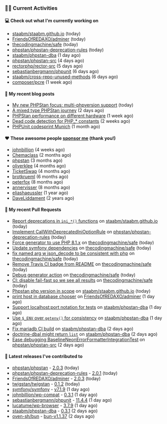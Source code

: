 ### 👨‍💻 Current Activities


#### 💻 Check out what I'm currently working on

- [staabm/staabm.github.io](https://github.com/staabm/staabm.github.io) (today)
- [FriendsOfREDAXO/adminer](https://github.com/FriendsOfREDAXO/adminer) (today)
- [thecodingmachine/safe](https://github.com/thecodingmachine/safe) (today)
- [phpstan/phpstan-deprecation-rules](https://github.com/phpstan/phpstan-deprecation-rules) (today)
- [staabm/phpstan-dba](https://github.com/staabm/phpstan-dba) (1 day ago)
- [phpstan/phpstan-src](https://github.com/phpstan/phpstan-src) (4 days ago)
- [rectorphp/rector-src](https://github.com/rectorphp/rector-src) (5 days ago)
- [sebastianbergmann/phpunit](https://github.com/sebastianbergmann/phpunit) (6 days ago)
- [staabm/cross-repo-unused-methods](https://github.com/staabm/cross-repo-unused-methods) (6 days ago)
- [composer/pcre](https://github.com/composer/pcre) (1 week ago)


#### 📜 My recent blog posts

- [My new PHPStan focus: multi-phpversion support](https://staabm.github.io/2024/11/28/phpstan-php-version-in-scope.html) (today)
- [A mixed type PHPStan journey](https://staabm.github.io/2024/11/26/phpstan-mixed-types.html) (2 days ago)
- [PHPStan performance on different hardware](https://staabm.github.io/2024/11/17/phpstan-performance-on-different-hardware.html) (1 week ago)
- [Dead code detection for PHP_* constants](https://staabm.github.io/2024/11/14/phpstan-php-version-narrowing.html) (2 weeks ago)
- [PHPUnit codesprint Munich](https://staabm.github.io/2024/10/19/phpunit-codesprint-munich.html) (1 month ago)


#### ❤️ These awesome people [sponsor me](https://github.com/sponsors/staabm) (thank you!)

- [johnbillion](https://github.com/johnbillion) (4 weeks ago)
- [Chemaclass](https://github.com/Chemaclass) (2 months ago)
- [phpstan](https://github.com/phpstan) (3 months ago)
- [oliverklee](https://github.com/oliverklee) (4 months ago)
- [TicketSwap](https://github.com/TicketSwap) (4 months ago)
- [brotkrueml](https://github.com/brotkrueml) (6 months ago)
- [peterfox](https://github.com/peterfox) (8 months ago)
- [annervisser](https://github.com/annervisser) (8 months ago)
- [eliashaeussler](https://github.com/eliashaeussler) (1 year ago)
- [DaveLiddament](https://github.com/DaveLiddament) (2 years ago)


#### 🔨 My recent Pull Requests

- [Report deprecations in `ini_*()` functions](https://github.com/staabm/staabm.github.io/pull/125) on [staabm/staabm.github.io](https://github.com/staabm/staabm.github.io) (today)
- [Implement CallWithDeprecatedIniOptionRule](https://github.com/phpstan/phpstan-deprecation-rules/pull/120) on [phpstan/phpstan-deprecation-rules](https://github.com/phpstan/phpstan-deprecation-rules) (today)
- [Force generator to use PHP 8.1.x](https://github.com/thecodingmachine/safe/pull/476) on [thecodingmachine/safe](https://github.com/thecodingmachine/safe) (today)
- [Update symfony dependencies](https://github.com/thecodingmachine/safe/pull/475) on [thecodingmachine/safe](https://github.com/thecodingmachine/safe) (today)
- [fix named arg w json_decode to be consistent with php](https://github.com/thecodingmachine/safe/pull/473) on [thecodingmachine/safe](https://github.com/thecodingmachine/safe) (today)
- [Remove Travis CI badge from README](https://github.com/thecodingmachine/safe/pull/472) on [thecodingmachine/safe](https://github.com/thecodingmachine/safe) (today)
- [Debug generator action](https://github.com/thecodingmachine/safe/pull/470) on [thecodingmachine/safe](https://github.com/thecodingmachine/safe) (today)
- [CI: disable fail-fast so we see all results](https://github.com/thecodingmachine/safe/pull/469) on [thecodingmachine/safe](https://github.com/thecodingmachine/safe) (today)
- [Phpstan php version in scope](https://github.com/staabm/staabm.github.io/pull/124) on [staabm/staabm.github.io](https://github.com/staabm/staabm.github.io) (today)
- [print host in database chooser](https://github.com/FriendsOfREDAXO/adminer/pull/52) on [FriendsOfREDAXO/adminer](https://github.com/FriendsOfREDAXO/adminer) (1 day ago)
- [Support localhost:port notation for tests](https://github.com/staabm/phpstan-dba/pull/723) on [staabm/phpstan-dba](https://github.com/staabm/phpstan-dba) (1 day ago)
- [Use `$_ENV` over `getenv()` for consistency](https://github.com/staabm/phpstan-dba/pull/722) on [staabm/phpstan-dba](https://github.com/staabm/phpstan-dba) (1 day ago)
- [Fix mariadb CI build](https://github.com/staabm/phpstan-dba/pull/721) on [staabm/phpstan-dba](https://github.com/staabm/phpstan-dba) (2 days ago)
- [doctrine-dbal might return `list`](https://github.com/staabm/phpstan-dba/pull/720) on [staabm/phpstan-dba](https://github.com/staabm/phpstan-dba) (2 days ago)
- [Ease debugging BaselineNeonErrorFormatterIntegrationTest](https://github.com/phpstan/phpstan-src/pull/3672) on [phpstan/phpstan-src](https://github.com/phpstan/phpstan-src) (2 days ago)


#### 🔭 Latest releases I've contributed to

- [phpstan/phpstan](https://github.com/phpstan/phpstan) - [2.0.3](https://github.com/phpstan/phpstan/releases/tag/2.0.3) (today)
- [phpstan/phpstan-deprecation-rules](https://github.com/phpstan/phpstan-deprecation-rules) - [2.0.1](https://github.com/phpstan/phpstan-deprecation-rules/releases/tag/2.0.1) (today)
- [FriendsOfREDAXO/adminer](https://github.com/FriendsOfREDAXO/adminer) - [2.0.3](https://github.com/FriendsOfREDAXO/adminer/releases/tag/2.0.3) (today)
- [twigstan/twigstan](https://github.com/twigstan/twigstan) - [0.1.2](https://github.com/twigstan/twigstan/releases/tag/0.1.2) (today)
- [symfony/symfony](https://github.com/symfony/symfony) - [v7.1.9](https://github.com/symfony/symfony/releases/tag/v7.1.9) (1 day ago)
- [johnbillion/wp-compat](https://github.com/johnbillion/wp-compat) - [0.3.1](https://github.com/johnbillion/wp-compat/releases/tag/0.3.1) (1 day ago)
- [sebastianbergmann/phpunit](https://github.com/sebastianbergmann/phpunit) - [11.4.4](https://github.com/sebastianbergmann/phpunit/releases/tag/11.4.4) (1 day ago)
- [lucatume/wp-browser](https://github.com/lucatume/wp-browser) - [3.7.9](https://github.com/lucatume/wp-browser/releases/tag/3.7.9) (1 day ago)
- [staabm/phpstan-dba](https://github.com/staabm/phpstan-dba) - [0.3.1](https://github.com/staabm/phpstan-dba/releases/tag/0.3.1) (2 days ago)
- [oven-sh/bun](https://github.com/oven-sh/bun) - [bun-v1.1.37](https://github.com/oven-sh/bun/releases/tag/bun-v1.1.37) (2 days ago)
